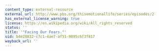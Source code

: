 ```yaml
---
content_type: external-resource
external_url: http://www.pbs.org/thisemotionallife/series/episodes/2
has_external_license_warning: true
license: https://en.wikipedia.org/wiki/All_rights_reserved
status: ''
title: '"Facing Our Fears."'
uid: b4e28832-c7c1-4ae7-af51-9895c6f3f817
wayback_url: ''
---
```

